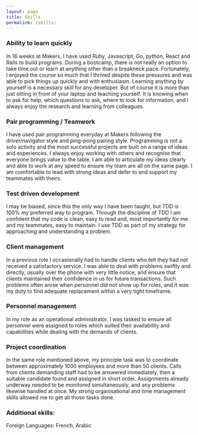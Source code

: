 ```yaml
---
layout: page
title: Skills
permalink: /skills/
---
```

<div class='skills'>

 <h3> Ability to learn quickly </h3>
  <p>In 16 weeks at Makers, I have used Ruby, Javascript, Go, python, React and Rails to build programs.
  During a bootcamp, there is not really an option to take time out or learn at anything other than a breakneck pace.
  Fortunately, I enjoyed the course so much that I thrived despite these pressures and was able to pick things up quickly and with enthusiasm.
  Learning anything by yourself is a necessary skill for any developer. But of course it is more than just sitting in front of your laptop and teaching yourself. It is knowing when to ask for help, which questions to ask, where to look for information, and I always enjoy the research and learning from colleagues.</p>

  <h3> Pair programming / Teamwork  </h3>
  <p>I have used pair programming everyday at Makers following the driver/navigator style and ping-pong pairing style.
  Programming is not a solo activity and the most successful projects are built on a range of ideas and experiences. I always enjoy working with others and  recognise that everyone brings value to the table. I am able to articulate my ideas clearly and able to work at any speed to ensure my team are all on the same page. I am comfortable to lead with strong ideas and defer to and support my teammates with theirs.</p>

  <h3> Test driven development </h3>
  <p> I may be biased, since this the only way I have been taught, but TDD is 100% my preferred way to program. Through the discipline of TDD I am confident that my code is clean, easy to read and, most importantly for me and my teammates, easy to maintain. I use TDD as part of my strategy for approaching and understanding a problem. </p> 

 <h3> Client management</h3>
  <p>In a previous role I occasionally had to handle clients who felt they had not received a satisfactory service. I was able to deal with problems swiftly and directly, usually over the phone with very little notice, and ensure that clients maintained their confidence in us for future transactions. Such problems often arose when personnel did not show up for roles, and it was my duty to find adequate replacement within a very tight timeframe.</p>

  <h3>Personnel management</h3>
  <p>In my role as an operational administrator, I was tasked to ensure all personnel were assigned to roles which suited their availability and capabilities while dealing with the demands of clients.</p>

  <h3>Project coordination</h3>

  <p>In the same role mentioned above, my principle task was to coordinate between approximately 1000 employees and more than 50 clients. Calls from clients demanding staff had to be answered immediately, then a suitable candidate found and assigned in short order. Assignments already underway needed to be monitored simultaneously, and any problems likewise handled at once. My strong organisational and time management skills allowed me to get all those tasks done.</p>

 <h3>Additional skills:</h3>
  <p>Foreign Languages: French, Arabic</p>

</div>
